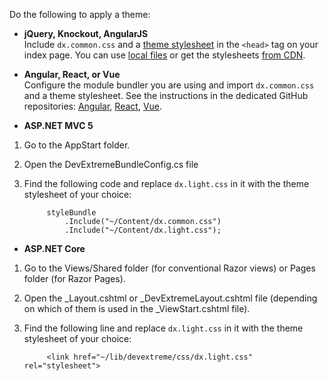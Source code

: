 Do the following to apply a theme:

- **jQuery, Knockout, AngularJS**   
Include `dx.common.css` and a [theme stylesheet](/Documentation/Guide/Themes_and_Styles/Predefined_Themes/#theme-files) in the `<head>` tag on your index page. You can use [local files](/concepts/00%20Getting%20Started/01%20Installation/10%20Local%20Scripts.md '/Documentation/Guide/Getting_Started/Installation/Local_Scripts/') or get the stylesheets [from CDN](/concepts/00%20Getting%20Started/01%20Installation/05%20CDN%20Services '/Documentation/Guide/Getting_Started/Installation/CDN_Services/').

- **Angular, React, or Vue**    
Configure the module bundler you are using and import `dx.common.css` and a theme stylesheet. See the instructions in the dedicated GitHub repositories: [Angular](https://github.com/DevExpress/devextreme-angular#additional-configuration), [React](https://github.com/DevExpress/devextreme-react#additional-configuration), [Vue](https://github.com/DevExpress/devextreme-vue#additional-configuration).

- **ASP.NET MVC 5**     

1. Go to the AppStart folder.
2. Open the DevExtremeBundleConfig.cs file
3. Find the following code and replace `dx.light.css` in it with the theme stylesheet of your choice:

            styleBundle
                .Include("~/Content/dx.common.css")
                .Include("~/Content/dx.light.css");

- **ASP.NET Core**      

1. Go to the Views/Shared folder (for conventional Razor views) or Pages folder (for Razor Pages).
2. Open the _Layout.cshtml or _DevExtremeLayout.cshtml file (depending on which of them is used in the _ViewStart.cshtml file).
3. Find the following line and replace `dx.light.css` in it with the theme stylesheet of your choice:

            <link href="~/lib/devextreme/css/dx.light.css" rel="stylesheet">

